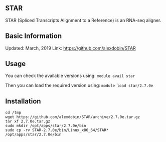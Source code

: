## STAR

STAR (Spliced Transcripts Alignment to a Reference) is an RNA-seq aligner. 

## Basic Information

Updated: March, 2019
Link: https://github.com/alexdobin/STAR

## Usage
You can check the available versions using:
`module avail star`

Then you can load the required version using:
`module load star/2.7.0e`

## Installation
```
cd /tmp
wget https://github.com/alexdobin/STAR/archive/2.7.0e.tar.gz
tar xf 2.7.0e.tar.gz
sudo mkdir /opt/apps/star/2.7.0e/bin
sudo cp -rv STAR-2.7.0e/bin/Linux_x86_64/STAR* /opt/apps/star/2.7.0e/bin

```